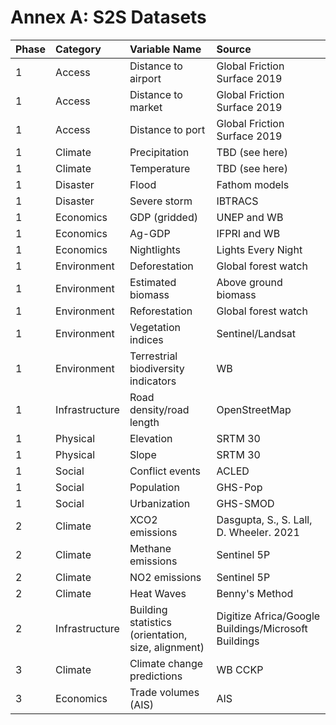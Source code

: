 # Annex A: S2S Datasets
|Phase|Category|Variable Name|Source|
|:----|:----|:----|:----|
|1|Access|Distance to airport  |Global Friction Surface 2019|
|1|Access|Distance to market  |Global Friction Surface 2019|
|1|Access|Distance to port  |Global Friction Surface 2019|
|1|Climate|Precipitation  |TBD (see here)|
|1|Climate|Temperature  |TBD (see here)|
|1|Disaster|Flood|Fathom models|
|1|Disaster|Severe storm|IBTRACS|
|1|Economics|GDP (gridded)|UNEP and WB|
|1|Economics|Ag-GDP|IFPRI and WB|
|1|Economics|Nightlights  |Lights Every Night|
|1|Environment|Deforestation  |Global forest watch|
|1|Environment|Estimated biomass|Above ground biomass|
|1|Environment|Reforestation  |Global forest watch|
|1|Environment|Vegetation indices  |Sentinel/Landsat|
|1|Environment|Terrestrial biodiversity indicators|WB|
|1|Infrastructure|Road density/road length|OpenStreetMap|
|1|Physical|Elevation|SRTM 30|
|1|Physical|Slope  |SRTM 30|
|1|Social|Conflict events|ACLED|
|1|Social|Population  |GHS-Pop|
|1|Social|Urbanization|GHS-SMOD|
|2|Climate|XCO2 emissions|Dasgupta, S., S. Lall, D. Wheeler. 2021|
|2|Climate|Methane emissions  |Sentinel 5P|
|2|Climate|NO2 emissions  |Sentinel 5P|
|2|Climate|Heat Waves|Benny's Method|
|2|Infrastructure|Building statistics (orientation, size, alignment)|Digitize Africa/Google Buildings/Microsoft Buildings|
|3|Climate|Climate change predictions  |WB CCKP|
|3|Economics|Trade volumes (AIS)|AIS|